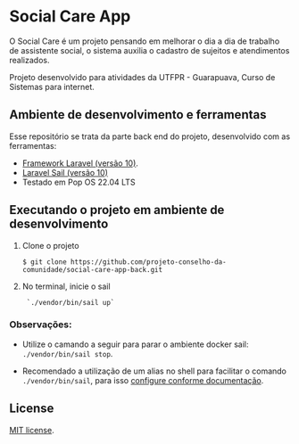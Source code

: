 # Social Care App

O Social Care é um projeto pensando em melhorar o dia a dia de trabalho de assistente social, o sistema auxilia o cadastro de sujeitos e atendimentos realizados.

Projeto desenvolvido para atividades da UTFPR - Guarapuava, Curso de Sistemas para internet.

## Ambiente de desenvolvimento e ferramentas

Esse repositório se trata da parte back end do projeto, desenvolvido com as ferramentas:

- [Framework Laravel (versão 10)](https://laravel.com/).
- [Laravel Sail (versão 10)](https://laravel.com/docs/10.x/installation#laravel-and-docker)
- Testado em Pop OS 22.04 LTS

## Executando o projeto em ambiente de desenvolvimento
1. Clone o projeto 

    `$ git clone https://github.com/projeto-conselho-da-comunidade/social-care-app-back.git`



2. No terminal, inicie o sail

        `./vendor/bin/sail up`

### Observações:
- Utilize o camando a seguir para parar o ambiente docker sail: `./vendor/bin/sail stop`.


- Recomendado a utilização de um alias no shell para facilitar o comando `./vendor/bin/sail`, para isso [configure conforme documentação](https://laravel.com/docs/10.x/sail#configuring-a-shell-alias). 

## License

[MIT license](https://opensource.org/licenses/MIT).

